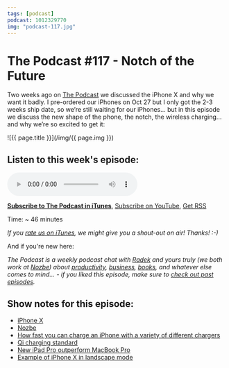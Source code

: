 ```yaml
---
tags: [podcast]
podcast: 1012329770
img: "podcast-117.jpg"
---
```


# The Podcast #117 - Notch of the Future

Two weeks ago on [The Podcast][p] we discussed the iPhone X and why we want it badly. I pre-ordered our iPhones on Oct 27 but I only got the 2-3 weeks ship date, so we’re still waiting for our iPhones... but in this episode we discuss the new shape of the phone, the notch, the wireless charging... and why we’re so excited to get it:

<!--More-->

![{{ page.title }}](/img/{{ page.img }})

## Listen to this week's episode:

<audio controls>
<source src="https://files.nozbe.com/podcast/117.mp3" type="audio/mpeg">
</audio>

**[Subscribe to The Podcast in iTunes][i]**, [Subscribe on YouTube][y], [Get RSS][rss]

Time: ~ 46 minutes

*If you [rate us on iTunes][i], we might give you a shout-out on air! Thanks! :-)*

And if you're new here:

*The Podcast is a weekly podcast chat with [Radek][r] and yours truly (we both work at [Nozbe][n]) about [productivity](/productivity), [business](/business), [books](/books), and whatever else comes to mind… - if you liked this episode, make sure to [check out past episodes](/podcast).*

## Show notes for this episode:

  * [iPhone X](https://www.apple.com/iphone-x/)
  * [Nozbe](https://michael.gratis/nozbe)
  * [How fast you can charge an iPhone with a variety of different chargers](http://bgr.com/2017/10/10/iphone-8-charging-speeds-fast-charging-iphone-x/)
  * [Qi charging standard](https://en.wikipedia.org/wiki/Qi_\(standard\))
  * [New iPad Pro outperform MacBook Pro](https://9to5mac.com/2017/06/14/ipad-pro-versus-macbook-pro-speed-tests/)
  * [Example of iPhone X in landscape mode](https://twitter.com/stroughtonsmith/status/907788261933944838?lang=en)

[y]: https://michael.gratis/thepodcastyt
[rss]: https://thepodcast.fm/episodes?format=RSS
[e]: /podcast-117

[p]: /podcast
[n]: https://michael.gratis/nozbe
[r]: https://michael.gratis/radex
[i]: https://michael.gratis/thepodcast
[o]: https://michael.gratis/ipadonly

